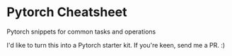 # Pytorch Cheatsheet
Pytorch snippets for common tasks and operations

I'd like to turn this into a Pytorch starter kit. If you're keen, send me a PR. :)
